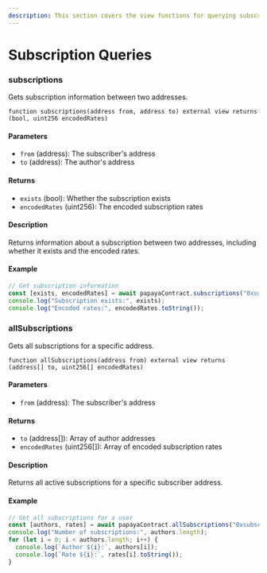 ```yaml
---
description: This section covers the view functions for querying subscription information.
---
```


# Subscription Queries

### subscriptions

Gets subscription information between two addresses.

```solidity
function subscriptions(address from, address to) external view returns (bool, uint256 encodedRates)
```

#### Parameters

* `from` (address): The subscriber's address
* `to` (address): The author's address

#### Returns

* `exists` (bool): Whether the subscription exists
* `encodedRates` (uint256): The encoded subscription rates

#### Description

Returns information about a subscription between two addresses, including whether it exists and the encoded rates.

#### Example

```javascript
// Get subscription information
const [exists, encodedRates] = await papayaContract.subscriptions("0xsubscriber...", "0xauthor...");
console.log("Subscription exists:", exists);
console.log("Encoded rates:", encodedRates.toString());
```

### allSubscriptions

Gets all subscriptions for a specific address.

```solidity
function allSubscriptions(address from) external view returns (address[] to, uint256[] encodedRates)
```

#### Parameters

* `from` (address): The subscriber's address

#### Returns

* `to` (address\[]): Array of author addresses
* `encodedRates` (uint256\[]): Array of encoded subscription rates

#### Description

Returns all active subscriptions for a specific subscriber address.

#### Example

```javascript
// Get all subscriptions for a user
const [authors, rates] = await papayaContract.allSubscriptions("0xsubscriber...");
console.log("Number of subscriptions:", authors.length);
for (let i = 0; i < authors.length; i++) {
  console.log(`Author ${i}:`, authors[i]);
  console.log(`Rate ${i}:`, rates[i].toString());
}
```
